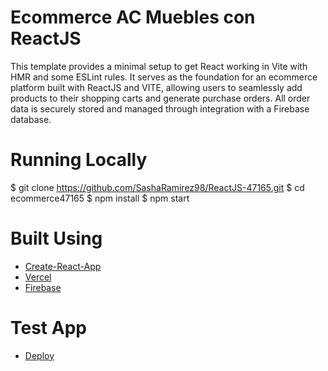 # Ecommerce AC Muebles con ReactJS

This template provides a minimal setup to get React working in Vite with HMR and some ESLint rules. It serves as the foundation for an ecommerce platform built with ReactJS and VITE, allowing users to seamlessly add products to their shopping carts and generate purchase orders. All order data is securely stored and managed through integration with a Firebase database.

# Running Locally

$ git clone https://github.com/SashaRamirez98/ReactJS-47165.git
$ cd ecommerce47165
$ npm install
$ npm start

# Built Using

- [Create-React-App](https://create-react-app.dev/)
- [Vercel](https://vercel.com/sasha-s-projects)
- [Firebase](https://firebase.google.com/?hl=es-419)

# Test App
- [Deploy]()
